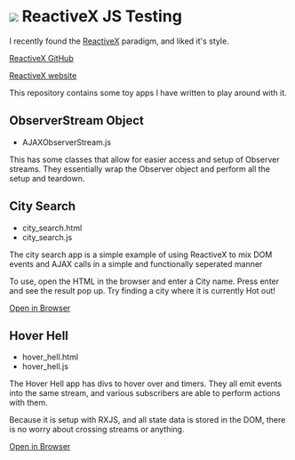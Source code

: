 [rxlogo]: http://reactivex.io/assets/Rx_Logo_S.png
[citysearch]: https://kanterjoe.github.io/rxjs_testing/city_search.html
[hoverhell]: https://kanterjoe.github.io/rxjs_testing/hover_hell.html
# ![][rxlogo] ReactiveX JS Testing 


I recently found the [ReactiveX](http://reactivex.io/) paradigm, and liked it's style. 

[ReactiveX GitHub](https://github.com/ReactiveX/rxjs)

[ReactiveX website](http://reactivex.io/) 


This repository contains some toy apps I have written to play around with it.

## ObserverStream Object

- AJAXObserverStream.js

This has some classes that allow for easier access and setup of Observer streams. They essentially wrap the Observer object and perform all the setup and teardown.


## City Search

- city_search.html
- city_search.js

The city search app is a simple example of using ReactiveX to mix DOM events and AJAX calls in a simple and functionally seperated manner

To use, open the HTML in the browser and enter a City name. Press enter and see the result pop up. Try finding a city where it is currently Hot out!
 
 [Open in Browser][citysearch]
 
 ## Hover Hell
 
 - hover_hell.html
 - hover_hell.js
 
 The Hover Hell app has divs to hover over and timers. 
 They all emit events into the same stream, and various subscribers are able to perform actions with them. 
  
 Because it is setup with RXJS, and all state data is stored in the DOM, there is no worry about crossing streams or anything. 
 
  [Open in Browser][hoverhell]

 
